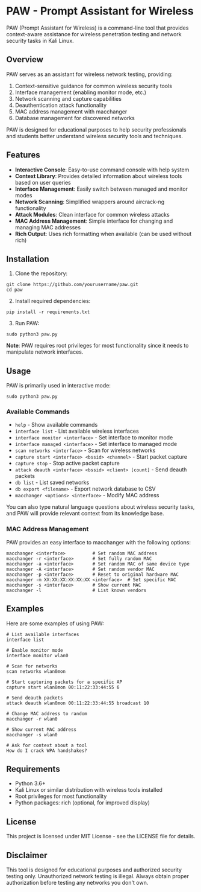 # PAW - Prompt Assistant for Wireless

PAW (Prompt Assistant for Wireless) is a command-line tool that provides context-aware assistance for wireless penetration testing and network security tasks in Kali Linux.

## Overview

PAW serves as an assistant for wireless network testing, providing:

1. Context-sensitive guidance for common wireless security tools
2. Interface management (enabling monitor mode, etc.)
3. Network scanning and capture capabilities 
4. Deauthentication attack functionality
5. MAC address management with macchanger
6. Database management for discovered networks

PAW is designed for educational purposes to help security professionals and students better understand wireless security tools and techniques.

## Features

- **Interactive Console**: Easy-to-use command console with help system
- **Context Library**: Provides detailed information about wireless tools based on user queries
- **Interface Management**: Easily switch between managed and monitor modes
- **Network Scanning**: Simplified wrappers around aircrack-ng functionality
- **Attack Modules**: Clean interface for common wireless attacks
- **MAC Address Management**: Simple interface for changing and managing MAC addresses
- **Rich Output**: Uses rich formatting when available (can be used without rich)

## Installation

1. Clone the repository:
```
git clone https://github.com/yourusername/paw.git
cd paw
```

2. Install required dependencies:
```
pip install -r requirements.txt
```

3. Run PAW:
```
sudo python3 paw.py
```

**Note**: PAW requires root privileges for most functionality since it needs to manipulate network interfaces.

## Usage

PAW is primarily used in interactive mode:

```
sudo python3 paw.py
```

### Available Commands

- `help` - Show available commands
- `interface list` - List available wireless interfaces
- `interface monitor <interface>` - Set interface to monitor mode
- `interface managed <interface>` - Set interface to managed mode
- `scan networks <interface>` - Scan for wireless networks
- `capture start <interface> <bssid> <channel>` - Start packet capture
- `capture stop` - Stop active packet capture
- `attack deauth <interface> <bssid> <client> [count]` - Send deauth packets
- `db list` - List saved networks
- `db export <filename>` - Export network database to CSV
- `macchanger <options> <interface>` - Modify MAC address

You can also type natural language questions about wireless security tasks, and PAW will provide relevant context from its knowledge base.

### MAC Address Management

PAW provides an easy interface to macchanger with the following options:

```
macchanger <interface>          # Set random MAC address
macchanger -r <interface>       # Set fully random MAC
macchanger -a <interface>       # Set random MAC of same device type
macchanger -A <interface>       # Set random vendor MAC
macchanger -p <interface>       # Reset to original hardware MAC
macchanger -m XX:XX:XX:XX:XX:XX <interface>  # Set specific MAC
macchanger -s <interface>       # Show current MAC
macchanger -l                   # List known vendors
```

## Examples

Here are some examples of using PAW:

```
# List available interfaces
interface list

# Enable monitor mode
interface monitor wlan0

# Scan for networks
scan networks wlan0mon

# Start capturing packets for a specific AP
capture start wlan0mon 00:11:22:33:44:55 6

# Send deauth packets
attack deauth wlan0mon 00:11:22:33:44:55 broadcast 10

# Change MAC address to random
macchanger -r wlan0

# Show current MAC address
macchanger -s wlan0

# Ask for context about a tool
How do I crack WPA handshakes?
```

## Requirements

- Python 3.6+
- Kali Linux or similar distribution with wireless tools installed
- Root privileges for most functionality
- Python packages: rich (optional, for improved display)

## License

This project is licensed under MIT License - see the LICENSE file for details.

## Disclaimer

This tool is designed for educational purposes and authorized security testing only. Unauthorized network testing is illegal. Always obtain proper authorization before testing any networks you don't own. 